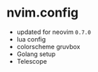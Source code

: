 # nvim.config

- updated for neovim `0.7.0`
- lua config
- colorscheme gruvbox
- Golang setup
- Telescope
